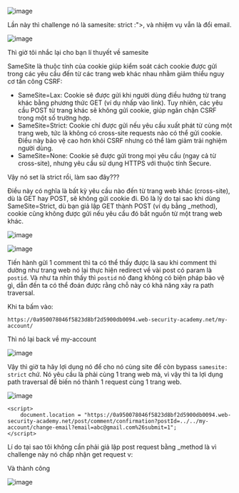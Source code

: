 ![image](https://github.com/user-attachments/assets/422b8a01-5fee-4cb2-929b-e6a7a395c20e)

Lần này thì challenge nó là samesite: strict :">, và nhiệm vụ vẫn là đổi email.

![image](https://github.com/user-attachments/assets/a58cd4a3-6177-4c54-9257-df1bd47d86fa)

Thì giờ tôi nhắc lại cho bạn lí thuyết về samesite

SameSite là thuộc tính của cookie giúp kiểm soát cách cookie được gửi trong các yêu cầu đến từ các trang web khác nhau nhằm giảm thiểu nguy cơ tấn công CSRF:

+ SameSite=Lax: Cookie sẽ được gửi khi người dùng điều hướng từ trang khác bằng phương thức GET (ví dụ nhấp vào link). Tuy nhiên, các yêu cầu POST từ trang khác sẽ không gửi cookie, giúp ngăn chặn CSRF trong một số trường hợp.
+ SameSite=Strict: Cookie chỉ được gửi nếu yêu cầu xuất phát từ cùng một trang web, tức là không có cross-site requests nào có thể gửi cookie. Điều này bảo vệ cao hơn khỏi CSRF nhưng có thể làm giảm trải nghiệm người dùng.
+ SameSite=None: Cookie sẽ được gửi trong mọi yêu cầu (ngay cả từ cross-site), nhưng yêu cầu sử dụng HTTPS với thuộc tính Secure.

Vậy nó set là strict rồi, làm sao đây???

Điều này có nghĩa là bất kỳ yêu cầu nào đến từ trang web khác (cross-site), dù là GET hay POST, sẽ không gửi cookie đi. Đó là lý do tại sao khi dùng SameSite=Strict, dù bạn giả lập GET thành POST (ví dụ bằng _method), cookie cũng không được gửi nếu yêu cầu đó bắt nguồn từ một trang web khác.

![image](https://github.com/user-attachments/assets/e2ba0ac3-6248-4f78-adfd-37c3e1b81317)

![image](https://github.com/user-attachments/assets/2cb0a5bd-df2d-45af-a13e-7ca3929b2136)

Tiến hành gửi 1 comment thì ta có thể thấy được là sau khi comment thì dường như trang web nó lại thực hiện redirect về vài post có param là `postid`. Và như ta nhìn thấy thì `postid` nó đang không có biện pháp bảo vệ gì, dẫn đến ta có thể đoán được rằng chỗ này có khả năng xảy ra path traversal.

Khi ta bấm vào:

```
https://0a950078046f5823d8bf2d5900db0094.web-security-academy.net/my-account/
```

Thì nó lại back về my-account 

![image](https://github.com/user-attachments/assets/b78ae92a-49b6-46d1-bf71-60996f0f5bdf)

Vậy thì giờ ta hãy lợi dụng nó để cho nó cùng site để còn bypass `samesite: strict` chứ. Nó yêu cầu là phải cùng 1 trang web mà, vì vậy thì ta lợi dụng path traversal để biến nó thành 1 request cùng 1 trang web.

![image](https://github.com/user-attachments/assets/c6e0a992-4f0c-49ac-8e0e-c27e53ee49fa)

```
<script>
    document.location = "https://0a950078046f5823d8bf2d5900db0094.web-security-academy.net/post/comment/confirmation?postId=../../my-account/change-email?email=abc@gmail.com%26submit=1";
</script>
```

Lí do tại sao tôi không cần phải giả lập post request bằng _method là vì challenge này nó chấp nhận get request v:

Và thành công

![image](https://github.com/user-attachments/assets/9fc18cd0-6ef2-4494-9eb2-3582340ae594)
